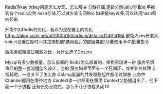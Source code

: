 Redis热key 大key问题怎么发现，怎么解决
分散存储,逻辑分散\减少存取io,平摊到各个redis实例
hash存储,可以减少查询网络io
如果是key过多,可以转用hash归纳起来

开发中对Redis的优化，我以为是配置上的优化
https://blog.csdn.net/u010006156/article/details/124914194
避免大key长度大value\设置过期时间并加随机值\选用合适的数据类型\尽量使用db0\批量指令

微服务框架做过哪些对比，为什么选了Gozero

Mysql有多少数据量，怎么部署的
Redis怎么部署的，架构原理讲一讲
服务平滑重启的整一套流程怎么设计，老的
服务如果里面有一个死循环，或者业务处理 非常耗时，一直关不了怎么办
Golang里面的并发哪些组件都用过哪些
业务中Channel都用在哪些地方
Context讲一讲都用在哪里
Context父协程退出了，他下面一个子协程
还有任务没跑完，怎么不让子协程关闭111